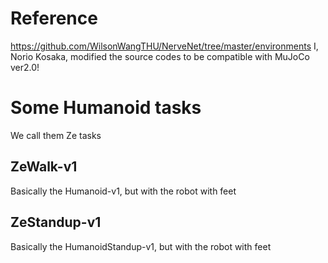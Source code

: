 # Reference
https://github.com/WilsonWangTHU/NerveNet/tree/master/environments
I, Norio Kosaka, modified the source codes to be compatible with MuJoCo ver2.0!

# Some Humanoid tasks
We call them Ze tasks

## ZeWalk-v1

Basically the Humanoid-v1, but with the robot with feet

## ZeStandup-v1

Basically the HumanoidStandup-v1, but with the robot with feet
